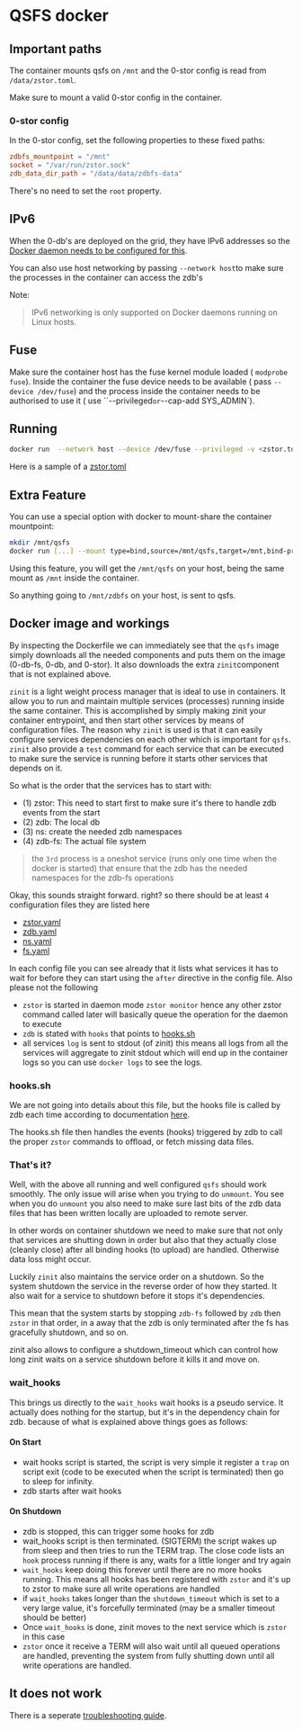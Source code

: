 # QSFS docker

## Important paths

The container mounts qsfs on `/mnt` and the 0-stor config is read from `/data/zstor.toml`.

Make sure to mount a valid 0-stor config in the container.

### 0-stor config

In the 0-stor config, set the following properties to these fixed paths:

```toml
zdbfs_mountpoint = "/mnt"
socket = "/var/run/zstor.sock"
zdb_data_dir_path = "/data/data/zdbfs-data"
```

There's no need to set the `root` property.

## IPv6

When the 0-db's are deployed on the grid, they have IPv6 addresses so the [Docker daemon needs to be configured for this](https://docs.docker.com/config/daemon/ipv6/).

You can also use host networking  by passing `--network host`to make sure the processes in the container can access the zdb's

Note:
> IPv6 networking is only supported on Docker daemons running on Linux hosts.

## Fuse

Make sure the container host has the fuse kernel module loaded ( `modprobe fuse`).
Inside the container the fuse device needs to be available ( pass `--device /dev/fuse`) and the process inside the container needs to be authorised to use it ( use ``--privileged` or `--cap-add SYS_ADMIN`).

## Running

```bash
docker run  --network host --device /dev/fuse --privileged -v <zstor.toml-path-file-on-host>:/data/zstor.toml  ghcr.io/threefoldtech/qsfs
```

Here is a sample of a [zstor.toml](./zstor-sample.toml)

## Extra Feature

You can use a special option with docker to mount-share the container mountpoint:

```bash
mkdir /mnt/qsfs
docker run [...] --mount type=bind,source=/mnt/qsfs,target=/mnt,bind-propagation=rshared ghcr.io/threefoldtech/qsfs
```

Using this feature, you will get the `/mnt/qsfs` on your host, being the same mount as `/mnt` inside
the container.

So anything going to `/mnt/zdbfs` on your host, is sent to qsfs.

## Docker image and workings

By inspecting the Dockerfile we can immediately see that the `qsfs` image simply downloads all the needed components and puts them on the image (0-db-fs, 0-db, and 0-stor). It also downloads the extra `zinit`component that is not explained above.

`zinit` is a light weight process manager that is ideal to use in containers. It allow you to run and maintain multiple services (processes) running inside the same container. This is accomplished by simply making zinit your container entrypoint, and then start other services by means of configuration files. The reason why `zinit` is used is that it can easily configure services dependencies on each other which is important for `qsfs`. `zinit` also provide a `test` command for each service that can be executed to make sure the service is running before it starts other services that depends on it.

So what is the order that the services has to start with:

- (1) zstor: This need to start first to make sure it's there to handle zdb events from the start
- (2) zdb: The local db
- (3) ns: create the needed zdb namespaces
- (4) zdb-fs: The actual file system

> the `3rd` process is a oneshot service (runs only one time when the docker is started) that ensure that the zdb has the needed namespaces for the zdb-fs operations

Okay, this sounds straight forward. right? so there should be at least `4` configuration files they are listed here

- [zstor.yaml](rootfs/etc/zinit/zstor.yaml)
- [zdb.yaml](rootfs/etc/zinit/zdb.yaml)
- [ns.yaml](rootfs/etc/zinit/ns.yaml)
- [fs.yaml](rootfs/etc/zinit/fs.yaml)

In each config file you can see already that it lists what services it has to wait for before they can start using the `after` directive in the config file. Also please not the following

- `zstor` is started in daemon mode `zstor monitor` hence any other zstor command called later will basically queue the operation for the daemon to execute
- `zdb` is stated with `hooks` that points to [hooks.sh](rootfs/bin/hook.sh)
- all services `log` is sent to stdout (of zinit) this means all logs from all the services will aggregate to zinit stdout which will end up in the container logs so you can use `docker logs` to see the logs.

### hooks.sh

We are not going into details about this file, but the hooks file is called by zdb each time according to documentation [here](https://github.com/threefoldtech/0-db#hook-system).

The hooks.sh file then handles the events (hooks) triggered by zdb to call the proper `zstor` commands to offload, or fetch missing data files.

### That's it?

Well, with the above all running and well configured `qsfs` should work smoothly. The only issue will arise when you trying to do `unmount`. You see when you do `unmount` you also need to make sure last bits of the zdb data files that has been written locally are uploaded to remote server.

In other words on container shutdown we need to make sure that not only that services are shutting down in order but also that they actually close (cleanly close) after all binding hooks (to upload) are handled. Otherwise data loss might occur.

Luckily `zinit` also maintains the service order on a shutdown. So the system shutdown the service in the reverse order of how they started. It also wait for a service to shutdown before it stops it's dependencies.

This mean that the system starts by stopping `zdb-fs` followed by `zdb` then `zstor` in that order, in a away that the zdb is only terminated after the fs has gracefully shutdown, and so on.

zinit also allows to configure a shutdown_timeout which can control how long zinit waits on a service shutdown before it kills it and move on.

### wait_hooks

This brings us directly to the `wait_hooks` wait hooks is a pseudo service. It actually does nothing for the startup, but it's in the dependency chain for zdb. because of what is explained above things goes as follows:

#### On Start

- wait hooks script is started, the script is very simple it register a `trap` on script exit (code to be executed when the script is terminated) then go to sleep for infinity.
- zdb starts after wait hooks

#### On Shutdown

- zdb is stopped, this can trigger some hooks for zdb
- wait_hooks script is then terminated. (SIGTERM) the script wakes up from sleep and then tries to run the TERM trap. The close code lists an `hook` process running if there is any, waits for a little longer and try again
- `wait_hooks` keep doing this forever until there are no more hooks running. This means all hooks has been registered with `zstor` and it's up to zstor to make sure all write operations are handled
- if `wait_hooks` takes longer than the `shutdown_timeout` which is set to a very large value, it's forcefully terminated (may be a smaller timeout should be better)
- Once `wait_hooks` is done, zinit moves to the next service which is `zstor` in this case
- `zstor` once it receive a TERM will also wait until all queued operations are handled, preventing the system from fully shutting down until all write operations are handled.

## It does not work

There is a seperate [troubleshooting guide](./troubleshooting/md).
